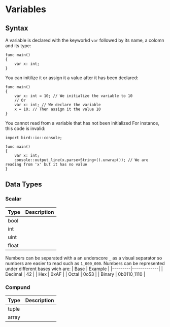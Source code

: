 # Variables
<!-- TODO: A definition of what a variable is -->

## Syntax
A variable is declared with the keyworkd `var` followed by its name, a colomn and its type:
```bird
func main()
{
	var x: int;
}
```
You can initilize it or assign it a value after it has been declared:
```bird
func main()
{
	var x: int = 10; // We initialize the variable to 10
	// Or
	var x: int; // We declare the variable
	x = 10; // Then assign it the value 10
}
```
You cannot read from a variable that has not been initialized
For instance, this code is invalid:
```bird
import bird::io::console;

func main()
{
	var x: int;
	console::output_line(x.parse<String>().unwrap()); // We are reading from 'x' but it has no value
}
```

## Data Types

### Scalar
| Type  | Description |
|-------|-------------|
| bool  |             |
| int   |             |
| uint  |             |
| float |             |
Numbers can be separated with a an underscore `_` as a visual separator so numbers are easier to read such as `1_000_000`.
Numbers can be represented under different bases wich are:
| Base    | Example     |
|---------|-------------|
| Decimal | 42          |
| Hex     | 0xAF        |
| Octal   | 0o53        |
| Binary  | 0b0110_1110 |

### Compund
| Type  | Description |
|-------|-------------|
| tuple |             |
| array |             |